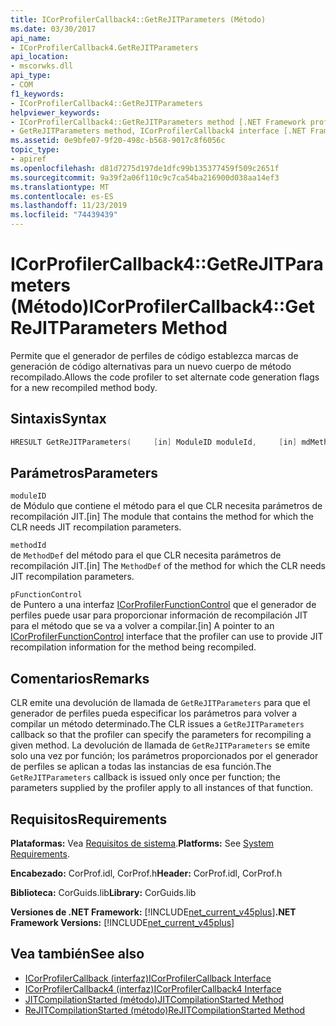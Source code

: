 ```yaml
---
title: ICorProfilerCallback4::GetReJITParameters (Método)
ms.date: 03/30/2017
api_name:
- ICorProfilerCallback4.GetReJITParameters
api_location:
- mscorwks.dll
api_type:
- COM
f1_keywords:
- ICorProfilerCallback4::GetReJITParameters
helpviewer_keywords:
- ICorProfilerCallback4::GetReJITParameters method [.NET Framework profiling]
- GetReJITParameters method, ICorProfilerCallback4 interface [.NET Framework profiling]
ms.assetid: 0e9bfe07-9f20-498c-b568-9017c8f6056c
topic_type:
- apiref
ms.openlocfilehash: d81d7275d197de1dfc99b135377459f509c2651f
ms.sourcegitcommit: 9a39f2a06f110c9c7ca54ba216900d038aa14ef3
ms.translationtype: MT
ms.contentlocale: es-ES
ms.lasthandoff: 11/23/2019
ms.locfileid: "74439439"
---
```

# <a name="icorprofilercallback4getrejitparameters-method"></a><span data-ttu-id="6edee-102">ICorProfilerCallback4::GetReJITParameters (Método)</span><span class="sxs-lookup"><span data-stu-id="6edee-102">ICorProfilerCallback4::GetReJITParameters Method</span></span>
<span data-ttu-id="6edee-103">Permite que el generador de perfiles de código establezca marcas de generación de código alternativas para un nuevo cuerpo de método recompilado.</span><span class="sxs-lookup"><span data-stu-id="6edee-103">Allows the code profiler to set alternate code generation flags for a new recompiled method body.</span></span>  
  
## <a name="syntax"></a><span data-ttu-id="6edee-104">Sintaxis</span><span class="sxs-lookup"><span data-stu-id="6edee-104">Syntax</span></span>  
  
```cpp  
HRESULT GetReJITParameters(     [in] ModuleID moduleId,     [in] mdMethodDef methodId,     [in] ICorProfilerFunctionControl *pFunctionControl);  
```  
  
## <a name="parameters"></a><span data-ttu-id="6edee-105">Parámetros</span><span class="sxs-lookup"><span data-stu-id="6edee-105">Parameters</span></span>  
 `moduleID`  
 <span data-ttu-id="6edee-106">de Módulo que contiene el método para el que CLR necesita parámetros de recompilación JIT.</span><span class="sxs-lookup"><span data-stu-id="6edee-106">[in] The module that contains the method for which the CLR needs JIT recompilation parameters.</span></span>  
  
 `methodId`  
 <span data-ttu-id="6edee-107">de `MethodDef` del método para el que CLR necesita parámetros de recompilación JIT.</span><span class="sxs-lookup"><span data-stu-id="6edee-107">[in] The `MethodDef` of the method for which the CLR needs JIT recompilation parameters.</span></span>  
  
 `pFunctionControl`  
 <span data-ttu-id="6edee-108">de Puntero a una interfaz [ICorProfilerFunctionControl](../../../../docs/framework/unmanaged-api/profiling/icorprofilerfunctioncontrol-interface.md) que el generador de perfiles puede usar para proporcionar información de recompilación JIT para el método que se va a volver a compilar.</span><span class="sxs-lookup"><span data-stu-id="6edee-108">[in] A pointer to an [ICorProfilerFunctionControl](../../../../docs/framework/unmanaged-api/profiling/icorprofilerfunctioncontrol-interface.md) interface that the profiler can use to provide JIT recompilation information for the method being recompiled.</span></span>  
  
## <a name="remarks"></a><span data-ttu-id="6edee-109">Comentarios</span><span class="sxs-lookup"><span data-stu-id="6edee-109">Remarks</span></span>  
 <span data-ttu-id="6edee-110">CLR emite una devolución de llamada de `GetReJITParameters` para que el generador de perfiles pueda especificar los parámetros para volver a compilar un método determinado.</span><span class="sxs-lookup"><span data-stu-id="6edee-110">The CLR issues a `GetReJITParameters` callback so that the profiler can specify the parameters for recompiling a given method.</span></span> <span data-ttu-id="6edee-111">La devolución de llamada de `GetReJITParameters` se emite solo una vez por función; los parámetros proporcionados por el generador de perfiles se aplican a todas las instancias de esa función.</span><span class="sxs-lookup"><span data-stu-id="6edee-111">The `GetReJITParameters` callback is issued only once per function; the parameters supplied by the profiler apply to all instances of that function.</span></span>  
  
## <a name="requirements"></a><span data-ttu-id="6edee-112">Requisitos</span><span class="sxs-lookup"><span data-stu-id="6edee-112">Requirements</span></span>  
 <span data-ttu-id="6edee-113">**Plataformas:** Vea [Requisitos de sistema](../../../../docs/framework/get-started/system-requirements.md).</span><span class="sxs-lookup"><span data-stu-id="6edee-113">**Platforms:** See [System Requirements](../../../../docs/framework/get-started/system-requirements.md).</span></span>  
  
 <span data-ttu-id="6edee-114">**Encabezado:** CorProf.idl, CorProf.h</span><span class="sxs-lookup"><span data-stu-id="6edee-114">**Header:** CorProf.idl, CorProf.h</span></span>  
  
 <span data-ttu-id="6edee-115">**Biblioteca:** CorGuids.lib</span><span class="sxs-lookup"><span data-stu-id="6edee-115">**Library:** CorGuids.lib</span></span>  
  
 <span data-ttu-id="6edee-116">**Versiones de .NET Framework:** [!INCLUDE[net_current_v45plus](../../../../includes/net-current-v45plus-md.md)]</span><span class="sxs-lookup"><span data-stu-id="6edee-116">**.NET Framework Versions:** [!INCLUDE[net_current_v45plus](../../../../includes/net-current-v45plus-md.md)]</span></span>  
  
## <a name="see-also"></a><span data-ttu-id="6edee-117">Vea también</span><span class="sxs-lookup"><span data-stu-id="6edee-117">See also</span></span>

- [<span data-ttu-id="6edee-118">ICorProfilerCallback (interfaz)</span><span class="sxs-lookup"><span data-stu-id="6edee-118">ICorProfilerCallback Interface</span></span>](../../../../docs/framework/unmanaged-api/profiling/icorprofilercallback-interface.md)
- [<span data-ttu-id="6edee-119">ICorProfilerCallback4 (interfaz)</span><span class="sxs-lookup"><span data-stu-id="6edee-119">ICorProfilerCallback4 Interface</span></span>](../../../../docs/framework/unmanaged-api/profiling/icorprofilercallback4-interface.md)
- [<span data-ttu-id="6edee-120">JITCompilationStarted (método)</span><span class="sxs-lookup"><span data-stu-id="6edee-120">JITCompilationStarted Method</span></span>](../../../../docs/framework/unmanaged-api/profiling/icorprofilercallback-jitcompilationstarted-method.md)
- [<span data-ttu-id="6edee-121">ReJITCompilationStarted (método)</span><span class="sxs-lookup"><span data-stu-id="6edee-121">ReJITCompilationStarted Method</span></span>](../../../../docs/framework/unmanaged-api/profiling/icorprofilercallback4-rejitcompilationstarted-method.md)

